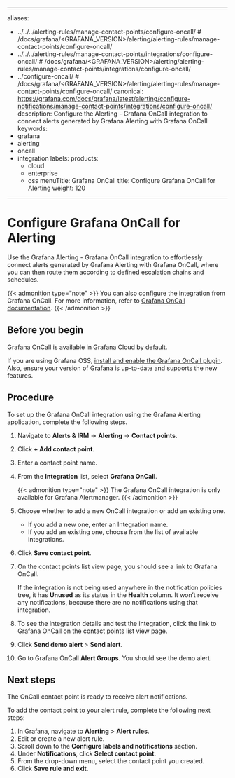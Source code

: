 -----

aliases:

- ../../../alerting-rules/manage-contact-points/configure-oncall/ \# /docs/grafana/\<GRAFANA\_VERSION\>/alerting/alerting-rules/manage-contact-points/configure-oncall/
- ../../../alerting-rules/manage-contact-points/integrations/configure-oncall/ \# /docs/grafana/\<GRAFANA\_VERSION\>/alerting/alerting-rules/manage-contact-points/integrations/configure-oncall/
- ../configure-oncall/ \# /docs/grafana/\<GRAFANA\_VERSION\>/alerting/alerting-rules/manage-contact-points/configure-oncall/
  canonical: https://grafana.com/docs/grafana/latest/alerting/configure-notifications/manage-contact-points/integrations/configure-oncall/
  description: Configure the Alerting - Grafana OnCall integration to connect alerts generated by Grafana Alerting with Grafana OnCall
  keywords:
- grafana
- alerting
- oncall
- integration
  labels:
  products:
  - cloud
  - enterprise
  - oss
    menuTitle: Grafana OnCall
    title: Configure Grafana OnCall for Alerting
    weight: 120

-----

# Configure Grafana OnCall for Alerting

Use the Grafana Alerting - Grafana OnCall integration to effortlessly connect alerts generated by Grafana Alerting with Grafana OnCall, where you can then route them according to defined escalation chains and schedules.

{{\< admonition type="note" \>}}
You can also configure the integration from Grafana OnCall. For more information, refer to [Grafana OnCall documentation](http://grafana.com/docs/oncall/latest/configure/integrations/references/grafana-alerting/).
{{\< /admonition \>}}

## Before you begin

Grafana OnCall is available in Grafana Cloud by default.

If you are using Grafana OSS, [install and enable the Grafana OnCall plugin](http://grafana.com/docs/oncall/latest/set-up/open-source/#install-grafana-oncall-oss). Also, ensure your version of Grafana is up-to-date and supports the new features.

## Procedure

To set up the Grafana OnCall integration using the Grafana Alerting application, complete the following steps.

1. Navigate to **Alerts & IRM** -\> **Alerting** -\> **Contact points**.

2. Click **+ Add contact point**.

3. Enter a contact point name.

4. From the **Integration** list, select **Grafana OnCall**.
   
   {{\< admonition type="note" \>}}
   The Grafana OnCall integration is only available for Grafana Alertmanager.
   {{\< /admonition \>}}

5. Choose whether to add a new OnCall integration or add an existing one.
   
   - If you add a new one, enter an Integration name.
   - If you add an existing one, choose from the list of available integrations.

6. Click **Save contact point**.

7. On the contact points list view page, you should see a link to Grafana OnCall.
   
   If the integration is not being used anywhere in the notification policies tree, it has **Unused** as its status in the **Health** column. It won’t receive any notifications, because there are no notifications using that integration.

8. To see the integration details and test the integration, click the link to Grafana OnCall on the contact points list view page.

9. Click **Send demo alert** \> **Send alert**.

10. Go to Grafana OnCall **Alert Groups**. You should see the demo alert.

## Next steps

The OnCall contact point is ready to receive alert notifications.

To add the contact point to your alert rule, complete the following next steps:

1. In Grafana, navigate to **Alerting** \> **Alert rules**.
2. Edit or create a new alert rule.
3. Scroll down to the **Configure labels and notifications** section.
4. Under **Notifications**, click **Select contact point**.
5. From the drop-down menu, select the contact point you created.
6. Click **Save rule and exit**.
